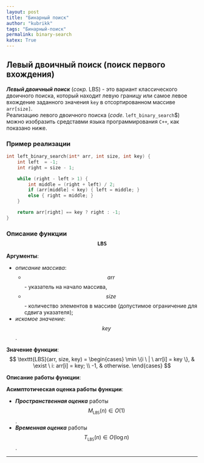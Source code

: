 ```yaml
---
layout: post
title: "Бинарный поиск"
author: "kubrikk"
tags: "Бинарный-поиск"
permalink: binary-search
katex: True
---
```


## Левый двоичный поиск (поиск первого вхождения)

___Левый двоичный поиск___ (*сокр.* LBS) - это вариант классического двоичного поиска, который находит левую границу или самое левое вхождение заданного значения `key` в отсортированном массиве `arr[size]`.  
Реализацию левого двоичного поиска (*code*. `left_binary_search`$) можно изобразить средставми языка программирования `C++`, как показано ниже.

### Пример реализации
```cpp
int left_binary_search(int* arr, int size, int key) {
    int left  = -1;
    int right = size - 1;

    while (right - left > 1) {
        int middle = (right + left) / 2;
        if (arr[middle] < key) { left = middle; }
        else { right = middle; }
    }

    return arr[right] == key ? right : -1;
}
```

### Описание функции $$\texttt{LBS}$$

__Аргументы__:
* _описание массива_: 
  * $$arr$$ - указатель на начало массива, 
  * $$size$$- количество элементов в массиве (допустимое ограничение для сдвига указателя);
* _искомое значение_: $$key$$.

__Значение функции__:
$$
\texttt{LBS}(arr, size, key) =
\begin{cases}
    \min \{i \ | \ arr[i] = key \}, & \exist \ i: arr[i] = key; \\
    -1, & otherwise.
\end{cases}
$$

__Описание работы функции__:


__Асимптотическая оценка работы функции__:
* ___Пространственная оценка___ работы $$M_{\texttt{LBS}}(n) \in O(1)$$.
* ___Временная оценка___ работы $$T_{\texttt{LBS}}(n) \in O(\log n)$$.

---
